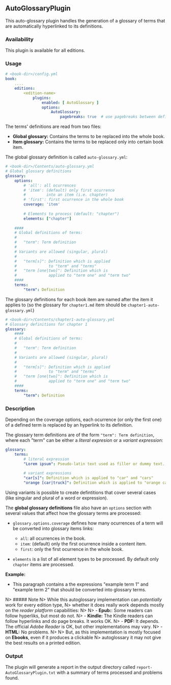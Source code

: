 ## AutoGlossaryPlugin

This auto-glossary plugin handles the generation of a glossary of terms that are automatically
hyperlinked to its definitions.

### Availability

This plugin is available for all editions.

### Usage

~~~.yaml
# <book-dir>/config.yml 
book:
    ....
    editions:
        <edition-name>
            plugins:
                enabled: [ AutoGlossary ]
                options:
                    AutoGlossary:
                        pagebreaks: true  # use pagebreaks between defined terms          
~~~ 

The terms' definitions are read from two files:

- **Global glossary:** Contains the terms to be replaced into the whole book.
- **Item glossary:** Contains the terms to be replaced only into certain book item.

The global glossary definition is called `auto-glossary.yml`:

~~~.yaml
# <book-dir>/Contents/auto-glossary.yml 
# Global glossary definitions
glossary:
    options: 
        # 'all': all ocurrences
        # 'item': (default) only first ocurrence 
        #         into an item (i.e. chapter)
        # 'first': first ocurrence in the whole book
        coverage: 'item'
        
        # Elements to process (default: "chapter")
        elements: ["chapter"]
    
    ####
    # Global definitions of terms:
    #
    #   "term": Term definition
    #
    # Variants are allowed (singular, plural)
    #
    #   "term[s]": Definition which is applied 
    #              to "term" and "terms"
    #   "term [one|two]": Definition which is 
    #              applied to "term one" and "term two"
    ####
    terms: 
        "term": Definition
~~~        

The glossary definitions for each book item are named after the item it applies to 
(so the glossary for `chapter1.md` item should be `chapter1-auto-glossary.yml`)

~~~.yaml
# <book-dir>/Contents/chapter1-auto-glossary.yml 
# Glossary definitions for chapter 1 
glossary:
    ####
    # Global definitions of terms:
    #
    #   "term": Term definition
    #
    # Variants are allowed (singular, plural)
    #
    #   "term[s]": Definition which is applied 
    #              to "term" and "terms"
    #   "term [one|two]": Definition which is 
    #              applied to "term one" and "term two"
    ####
    terms: 
        "term": Definition
~~~        

### Description

Depending on the coverage options, each ocurrence (or only the first one) of a defined
term is replaced by an hyperlink to its definition. 

The glossary term definitions are of the form `"term": Term definition`, where each
"term" can be either a *literal expresion* or a *variant expression*:

~~~.yaml
glossary:
    terms: 
        # literal expression
        "Lorem ipsum": Pseudo-latin text used as filler or dummy text.
        
        # variant expressions 
        "car[s]": Definition which is applied to "car" and "cars"
        "orange [car|truck]": Definition which is applied to "orange car" and "orange truck"
~~~

Using variants is possible to create defintitions that cover several cases (like singular
and plural of a word or expression).

The **global glossary definitions** file also have an `options` section with several values
that affect how the glossary terms are processed:

- `glossary.options.coverage` defines how many ocurrences of a term will be converted into
  glossary items links:
    
    - `all`: all ocurrences in the book.
    - `item`: (default) only the first ocurrence inside a content item.
    - `first`: only the first ocurrence in the whole book.
    
- `elements` is a list of all element types to be processed. By default only `chapter` items
  are processed.      

**Example:**

- This paragraph contains a the expressions "example term 1" and "example term 2" that should
  be converted into glossary terms.

N> ##### Note
N> While this autoglossary implementation can *potentially* work for every edition type, 
N> whether it does really work depends mostly on the *reader platform* capabilities:
N> 
N> - **Epub:**: Some readers can follow hyperliks, but most do not.
N> - **Kindle:** The Kindle readers can follow hyperlinks and do page breaks. It works OK.
N> - **PDF:** It depends. The official *Adobe Reader* is OK, but other implementations may vary.
N> - **HTML:** No problems.
N> 
N> But, as this implementation is mostly focused on **Ebooks**, even if it produces a clickable 
N> autoglossary it may not give the best results on a printed edition.    


### Output

The plugin will generate a report in the output directory called `report-AutoGlossaryPlugin.txt`
with a summary of terms processed and problems found.


